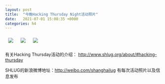 ```yaml
---
layout: post
title:  "今晚Hacking Thursday Night活动照片"
date:   2021-07-01 15:08:35 +0000
categories: h4
---
```


[<img src='/res2021q3/l701.h4/l701_001.jpg' style='margin:10px'>](/res2021q3/l701.h4/l701_01.JPG)
[<img src='/res2021q3/l701.h4/l701_002.jpg' style='margin:10px'>](/res2021q3/l701.h4/l701_02.JPG)
[<img src='/res2021q3/l701.h4/l701_003.jpg' style='margin:10px'>](/res2021q3/l701.h4/l701_03.JPG)

有关Hacking Thursday活动的介绍：
http://www.shlug.org/about/#hacking-thursday

SHLUG的新浪微博地址：http://weibo.com/shanghailug 有每次活动照片以及信息发布


